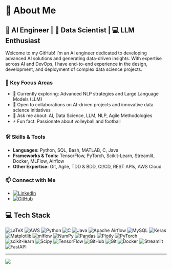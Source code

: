 # 💫 About Me
## 🧠 AI Engineer | 🤖 Data Scientist | 💻 LLM Enthusiast

Welcome to my GitHub! I’m an AI engineer dedicated to developing advanced AI solutions and generating data-driven insights. With expertise across AI and DevOps, I have end-to-end experience in the design, development, and deployment of complex data science projects.

### 🌟 Key Focus Areas
- 🌱 Currently exploring: Advanced NLP strategies and Large Language Models (LLM)
- 👥 Open to collaborations on AI-driven projects and innovative data science initiatives
- 💬 Ask me about: AI, Data Science, LLM, NLP, Agile Methodologies
- ⚡ Fun fact: Passionate about volleyball and football

### 🛠️ Skills & Tools
- **Languages:** Python, SQL, Bash, MATLAB, C, Java
- **Frameworks & Tools:** TensorFlow, PyTorch, Scikit-Learn, Streamlit, Docker, MLFlow, Airflow
- **Other Expertise:** Git, Agile, TDD & BDD, CI/CD, REST APIs, AWS Cloud



### 📫 Connect with Me
- [![LinkedIn](https://img.shields.io/badge/LinkedIn-%230077B5.svg?style=flat&logo=linkedin&logoColor=white)](https://www.linkedin.com/in/banfoud/)
- [![GitHub](https://img.shields.io/badge/GitHub-181717?style=flat&logo=github&logoColor=white)](https://github.com/banfoud)

## 💻 Tech Stack
![LaTeX](https://img.shields.io/badge/latex-%23008080.svg?style=for-the-badge&logo=latex&logoColor=white) ![AWS](https://img.shields.io/badge/AWS-%23FF9900.svg?style=for-the-badge&logo=amazon-aws&logoColor=white) ![Python](https://img.shields.io/badge/python-3670A0?style=for-the-badge&logo=python&logoColor=ffdd54) ![C](https://img.shields.io/badge/c-%2300599C.svg?style=for-the-badge&logo=c&logoColor=white) ![Java](https://img.shields.io/badge/java-%23ED8B00.svg?style=for-the-badge&logo=openjdk&logoColor=white) ![Apache Airflow](https://img.shields.io/badge/Apache%20Airflow-017CEE?style=for-the-badge&logo=Apache%20Airflow&logoColor=white) ![MySQL](https://img.shields.io/badge/mysql-4479A1.svg?style=for-the-badge&logo=mysql&logoColor=white) ![Keras](https://img.shields.io/badge/Keras-%23D00000.svg?style=for-the-badge&logo=Keras&logoColor=white) ![Matplotlib](https://img.shields.io/badge/Matplotlib-%23ffffff.svg?style=for-the-badge&logo=Matplotlib&logoColor=black) ![mlflow](https://img.shields.io/badge/mlflow-%23d9ead3.svg?style=for-the-badge&logo=numpy&logoColor=blue) ![NumPy](https://img.shields.io/badge/numpy-%23013243.svg?style=for-the-badge&logo=numpy&logoColor=white) ![Pandas](https://img.shields.io/badge/pandas-%23150458.svg?style=for-the-badge&logo=pandas&logoColor=white) ![Plotly](https://img.shields.io/badge/Plotly-%233F4F75.svg?style=for-the-badge&logo=plotly&logoColor=white) ![PyTorch](https://img.shields.io/badge/PyTorch-%23EE4C2C.svg?style=for-the-badge&logo=PyTorch&logoColor=white) ![scikit-learn](https://img.shields.io/badge/scikit--learn-%23F7931E.svg?style=for-the-badge&logo=scikit-learn&logoColor=white) ![Scipy](https://img.shields.io/badge/SciPy-%230C55A5.svg?style=for-the-badge&logo=scipy&logoColor=%white) ![TensorFlow](https://img.shields.io/badge/TensorFlow-%23FF6F00.svg?style=for-the-badge&logo=TensorFlow&logoColor=white) ![GitHub](https://img.shields.io/badge/github-%23121011.svg?style=for-the-badge&logo=github&logoColor=white) ![Git](https://img.shields.io/badge/git-%23F05033.svg?style=for-the-badge&logo=git&logoColor=white) ![Docker](https://img.shields.io/badge/docker-%230db7ed.svg?style=for-the-badge&logo=docker&logoColor=white) ![Streamlit](https://img.shields.io/badge/Streamlit-%23FE4B4B.svg?style=for-the-badge&logo=streamlit&logoColor=white) ![FastAPI](https://img.shields.io/badge/FastAPI-005571?style=for-the-badge&logo=fastapi)




---
[![](https://visitcount.itsvg.in/api?id=banfoud&icon=0&color=0)](https://visitcount.itsvg.in)

